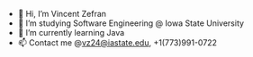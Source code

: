 - 👋 Hi, I’m Vincent Zefran
- 👀 I’m studying Software Engineering @ Iowa State University 
- 🌱 I’m currently learning Java 
- 📫 Contact me @vz24@iastate.edu, +1(773)991-0722

<!---
vinnyzef/vinnyzef is a ✨ special ✨ repository because its `README.md` (this file) appears on your GitHub profile.
You can click the Preview link to take a look at your changes.
--->
